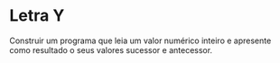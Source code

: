 # Letra Y

Construir um programa que leia um valor numérico inteiro e apresente como resultado o seus valores sucessor e antecessor.